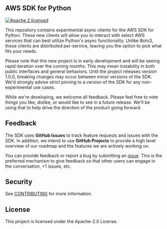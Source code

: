## AWS SDK for Python
[![Apache 2 licensed][apache-badge]][apache-url]

[apache-badge]: https://img.shields.io/badge/license-APACHE2-blue.svg
[apache-url]: https://github.com/awslabs/aws-sdk-python/blob/main/LICENSE

This repository contains experimental async clients for the AWS SDK for Python.
These new clients will allow you to interact with select AWS services that can
best utilize Python's async functionality. Unlike Boto3, these clients are
distributed per-service, leaving you the option to pick what fits your needs.

Please note that this new project is in early development and will be seeing
rapid iteration over the coming months. This may mean instability in both
public interfaces and general behaviors. Until the project releases version
1.0.0, breaking changes may occur between minor versions of the SDK. We'd
strongly advise strict pinning to a version of the SDK for any non-experimental
use cases.

While we're developing, we welcome all feedback. Please feel free to note things
you like, dislike, or would like to see in a future release. We'll be using that
to help drive the direction of the product going forward.

## Feedback

The SDK uses **GitHub Issues** to track feature requests and issues with the SDK. In addition,
we intend to use **GitHub Projects** to provide a high level overview of our roadmap and the
features we are actively working on.

You can provide feedback or report a bug by submitting an [issue](https://github.com/awslabs/aws-sdk-python/issues/new/choose).
This is the preferred mechanism to give feedback so that other users can engage in the conversation, +1 issues, etc.

## Security

See [CONTRIBUTING](CONTRIBUTING.md#security-issue-notifications) for more information.

## License

This project is licensed under the Apache-2.0 License.


